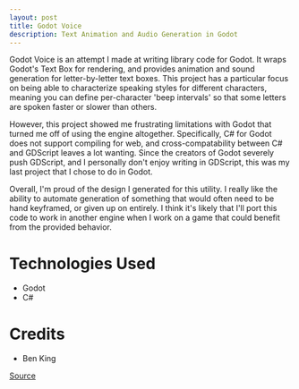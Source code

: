 ```yaml
---
layout: post
title: Godot Voice
description: Text Animation and Audio Generation in Godot
---
```

Godot Voice is an attempt I made at writing library code for Godot. It wraps Godot's Text Box for rendering, and provides animation and sound generation for letter-by-letter text boxes. This project has a particular focus on being able to characterize speaking styles for different characters, meaning you can define per-character 'beep intervals' so that some letters are spoken faster or slower than others. 

However, this project showed me frustrating limitations with Godot that turned me off of using the engine altogether. Specifically, C# for Godot does not support compiling for web, and cross-compatability between C# and GDScript leaves a lot wanting. Since the creators of Godot severely push GDScript, and I personally don't enjoy writing in GDScript, this was my last project that I chose to do in Godot.

Overall, I'm proud of the design I generated for this utility. I really like the ability to automate generation of something that would often need to be hand keyframed, or given up on entirely. I think it's likely that I'll port this code to work in another engine when I work on a game that could benefit from the provided behavior.

Technologies Used
=================

* Godot
* C#

Credits
=======

* Ben King

[Source](https://github.com/exlted/GodotVoice)
